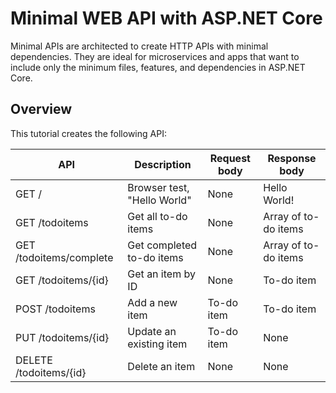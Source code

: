 # Minimal WEB API with ASP.NET Core

Minimal APIs are architected to create HTTP APIs with minimal dependencies. They are ideal for microservices and apps that want to include only the minimum files, features, and dependencies in ASP.NET Core.


## Overview

This tutorial creates the following API:

| API                        	| Description                 	| Request body 	| Response body        	|
|----------------------------	|-----------------------------	|--------------	|----------------------	|
| GET /                      	| Browser test, "Hello World" 	| None         	| Hello World!         	|
| GET /todoitems             	| Get all to-do items         	| None         	| Array of to-do items 	|
| GET /todoitems/complete    	| Get completed to-do items   	| None         	| Array of to-do items 	|
| GET /todoitems/{id}        	| Get an item by ID           	| None         	| To-do item           	|
| POST /todoitems            	| Add a new item              	| To-do item   	| To-do item           	|
| PUT /todoitems/{id}        	| Update an existing item     	| To-do item   	| None                 	|
| DELETE /todoitems/{id}     	| Delete an item              	| None         	| None                 	|


